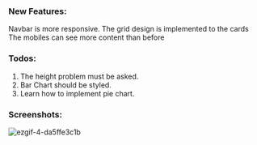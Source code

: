 ### New Features:

Navbar is more responsive.
The grid design is implemented to the cards
The mobiles can see more content than before

### Todos:

1. The height problem must be asked.
2. Bar Chart should be styled.
3. Learn how to implement pie chart.


### Screenshots:

![ezgif-4-da5ffe3c1b](https://user-images.githubusercontent.com/61910163/175327047-c83dc257-f0a6-4791-a109-f667102db84a.gif)


